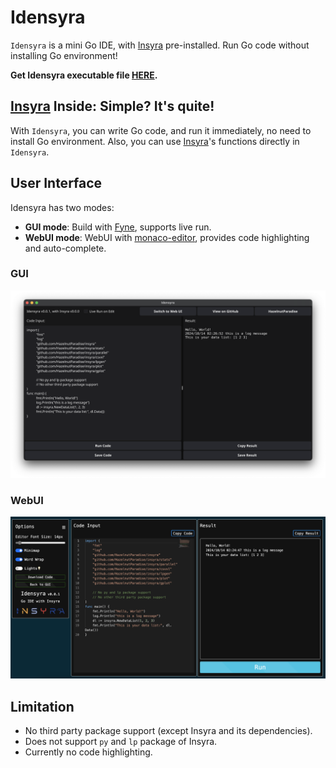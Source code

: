 # Idensyra

`Idensyra` is a mini Go IDE, with [Insyra](https://github.com/HazelnutParadise/insyra) pre-installed. Run Go code without installing Go environment!

**Get Idensyra executable file [HERE](https://github.com/HazelnutParadise/idensyra/releases).**

## [Insyra](https://github.com/HazelnutParadise/insyra) Inside: Simple? It's quite!

With `Idensyra`, you can write Go code, and run it immediately, no need to install Go environment. Also, you can use [Insyra](https://github.com/HazelnutParadise/insyra)'s functions directly in `Idensyra`.

## User Interface

Idensyra has two modes:

- **GUI mode**: Build with [Fyne](https://github.com/fyne-io/fyne), supports live run.
- **WebUI mode**: WebUI with [monaco-editor](https://github.com/microsoft/monaco-editor), provides code highlighting and auto-complete.

### GUI

![GUI example](./gui_example.png)

### WebUI

![WebUI example](./webui_example.png)

## Limitation

- No third party package support (except Insyra and its dependencies).
- Does not support `py` and `lp` package of Insyra.
- Currently no code highlighting.
